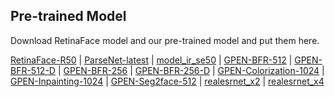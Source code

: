 ## Pre-trained Model

Download RetinaFace model and our pre-trained model and put them here.

[RetinaFace-R50](https://public-vigen-video.oss-cn-shanghai.aliyuncs.com/robin/models/RetinaFace-R50.pth?OSSAccessKeyId=LTAI4G6bfnyW4TA4wFUXTYBe&Expires=1961116085&Signature=GlUNW6%2B8FxvxWmE9jKIZYOOciKQ%3D) | [ParseNet-latest](https://public-vigen-video.oss-cn-shanghai.aliyuncs.com/robin/models/ParseNet-latest.pth?OSSAccessKeyId=LTAI4G6bfnyW4TA4wFUXTYBe&Expires=1961116134&Signature=bnMwU1JogmNbARto6G%2B7iaJQCHs%3D) | [model_ir_se50](https://public-vigen-video.oss-cn-shanghai.aliyuncs.com/robin/models/model_ir_se50.pth?OSSAccessKeyId=LTAI4G6bfnyW4TA4wFUXTYBe&Expires=1961116170&Signature=jEyBslytwpWoh5DfKvYe2H31GgE%3D) | [GPEN-BFR-512](https://public-vigen-video.oss-cn-shanghai.aliyuncs.com/robin/models/GPEN-BFR-512.pth?OSSAccessKeyId=LTAI4G6bfnyW4TA4wFUXTYBe&Expires=1961116208&Signature=hBgvVvKVSNGeXqT8glG%2Bd2t2OKc%3D) | [GPEN-BFR-512-D](https://public-vigen-video.oss-cn-shanghai.aliyuncs.com/robin/models/GPEN-BFR-512-D.pth?OSSAccessKeyId=LTAI4G6bfnyW4TA4wFUXTYBe&Expires=1961116234&Signature=mP7MvYhKjbsIM2lhmuaEysssWpc%3D) | [GPEN-BFR-256](https://public-vigen-video.oss-cn-shanghai.aliyuncs.com/robin/models/GPEN-BFR-256.pth?OSSAccessKeyId=LTAI4G6bfnyW4TA4wFUXTYBe&Expires=1961116259&Signature=kMGJLSHqnvzzzqwtjUVBgngzX2s%3D) | [GPEN-BFR-256-D](https://public-vigen-video.oss-cn-shanghai.aliyuncs.com/robin/models/GPEN-BFR-256-D.pth?OSSAccessKeyId=LTAI4G6bfnyW4TA4wFUXTYBe&Expires=1961116288&Signature=b7NCfHFzyqKh%2BfaLrRCwMIIZ2HA%3D) | [GPEN-Colorization-1024](https://public-vigen-video.oss-cn-shanghai.aliyuncs.com/robin/models/GPEN-Colorization-1024.pth?OSSAccessKeyId=LTAI4G6bfnyW4TA4wFUXTYBe&Expires=1961116315&Signature=9tPavW2h%2F1LhIKiXj73sTQoWqcc%3D) | [GPEN-Inpainting-1024](https://public-vigen-video.oss-cn-shanghai.aliyuncs.com/robin/models/GPEN-Inpainting-1024.pth?OSSAccessKeyId=LTAI4G6bfnyW4TA4wFUXTYBe&Expires=1961116338&Signature=tvYhdLaLgW7UdcUrApXp2jsek8w%3D) | [GPEN-Seg2face-512](https://public-vigen-video.oss-cn-shanghai.aliyuncs.com/robin/models/GPEN-Seg2face-512.pth?OSSAccessKeyId=LTAI4G6bfnyW4TA4wFUXTYBe&Expires=1961116362&Signature=VOaHmjFy5YVBjMoNTpVk2KDJx9k%3D) | [realesrnet_x2](https://public-vigen-video.oss-cn-shanghai.aliyuncs.com/robin/models/realesrnet_x2.pth?OSSAccessKeyId=LTAI4G6bfnyW4TA4wFUXTYBe&Expires=1962694780&Signature=lI%2FolhA%2FyigiTRvoDIVbtMIyhjI%3D) | [realesrnet_x4](https://public-vigen-video.oss-cn-shanghai.aliyuncs.com/robin/models/realesrnet_x4.pth?OSSAccessKeyId=LTAI4G6bfnyW4TA4wFUXTYBe&Expires=1962694847&Signature=MA5E%2FLp88oCz4kFINWdmeuSh7c4%3D)